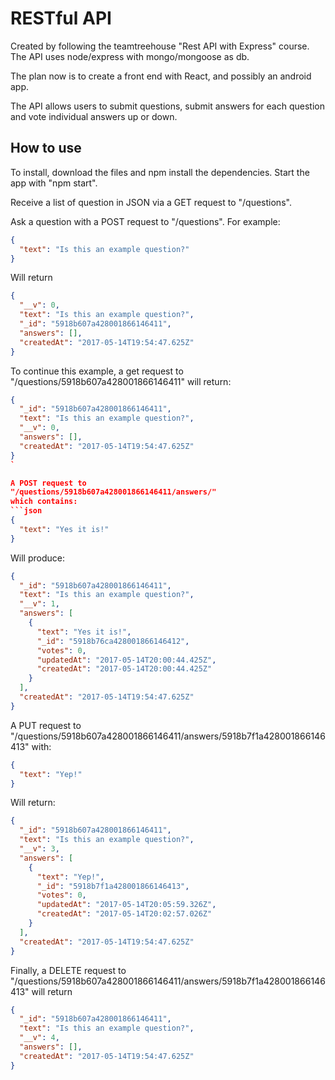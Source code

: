 # RESTful API
Created by following the teamtreehouse "Rest API with Express" course.
The API uses node/express with mongo/mongoose as db.

The plan now is to create a front end with React, and possibly an android app.


The API allows users to submit questions, submit answers for each question and vote individual answers up or down.

## How to use
To install, download the files and npm install the dependencies.
Start the app with "npm start".

Receive a list of question in JSON via a GET request to "/questions".

Ask a question with a POST request to "/questions".
For example:
```json
{
  "text": "Is this an example question?"
}
```
Will return
```json
{
  "__v": 0,
  "text": "Is this an example question?",
  "_id": "5918b607a428001866146411",
  "answers": [],
  "createdAt": "2017-05-14T19:54:47.625Z"
}
```

To continue this example, a get request to
"/questions/5918b607a428001866146411"
will return:
```json
{
  "_id": "5918b607a428001866146411",
  "text": "Is this an example question?",
  "__v": 0,
  "answers": [],
  "createdAt": "2017-05-14T19:54:47.625Z"
}
`

A POST request to
"/questions/5918b607a428001866146411/answers/"
which contains:
```json
{
  "text": "Yes it is!"
}
```

Will produce:
```json
{
  "_id": "5918b607a428001866146411",
  "text": "Is this an example question?",
  "__v": 1,
  "answers": [
    {
      "text": "Yes it is!",
      "_id": "5918b76ca428001866146412",
      "votes": 0,
      "updatedAt": "2017-05-14T20:00:44.425Z",
      "createdAt": "2017-05-14T20:00:44.425Z"
    }
  ],
  "createdAt": "2017-05-14T19:54:47.625Z"
}
```

A PUT request to
"/questions/5918b607a428001866146411/answers/5918b7f1a428001866146413"
with:
```json
{
  "text": "Yep!"
}
```
Will return:
```json
{
  "_id": "5918b607a428001866146411",
  "text": "Is this an example question?",
  "__v": 3,
  "answers": [
    {
      "text": "Yep!",
      "_id": "5918b7f1a428001866146413",
      "votes": 0,
      "updatedAt": "2017-05-14T20:05:59.326Z",
      "createdAt": "2017-05-14T20:02:57.026Z"
    }
  ],
  "createdAt": "2017-05-14T19:54:47.625Z"
}
```

Finally, a DELETE request to
"/questions/5918b607a428001866146411/answers/5918b7f1a428001866146413"
will return
```json
{
  "_id": "5918b607a428001866146411",
  "text": "Is this an example question?",
  "__v": 4,
  "answers": [],
  "createdAt": "2017-05-14T19:54:47.625Z"
}
```
